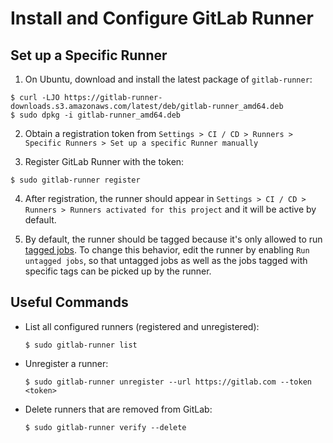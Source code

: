 # Install and Configure GitLab Runner

## Set up a Specific Runner

1. On Ubuntu, download and install the latest package of `gitlab-runner`:

  ```console
  $ curl -LJO https://gitlab-runner-downloads.s3.amazonaws.com/latest/deb/gitlab-runner_amd64.deb
  $ sudo dpkg -i gitlab-runner_amd64.deb
  ```

2. Obtain a registration token from `Settings > CI / CD > Runners > Specific Runners > Set up a specific Runner manually`

3. Register GitLab Runner with the token:

  ```console
  $ sudo gitlab-runner register
  ```

4. After registration, the runner should appear in `Settings > CI / CD > Runners > Runners activated for this project` and it will be active by default.

5. By default, the runner should be tagged because it's only allowed to run [tagged jobs](https://docs.gitlab.com/ee/ci/yaml/README.html#tags). To change this behavior, edit the runner by enabling `Run untagged jobs`, so that untagged jobs as well as the jobs tagged with specific tags can be picked up by the runner.


## Useful Commands

* List all configured runners (registered and unregistered):

  ```console
  $ sudo gitlab-runner list
  ```

* Unregister a runner:

  ```console
  $ sudo gitlab-runner unregister --url https://gitlab.com --token <token>
  ```

* Delete runners that are removed from GitLab:

  ```console
  $ sudo gitlab-runner verify --delete
  ```

